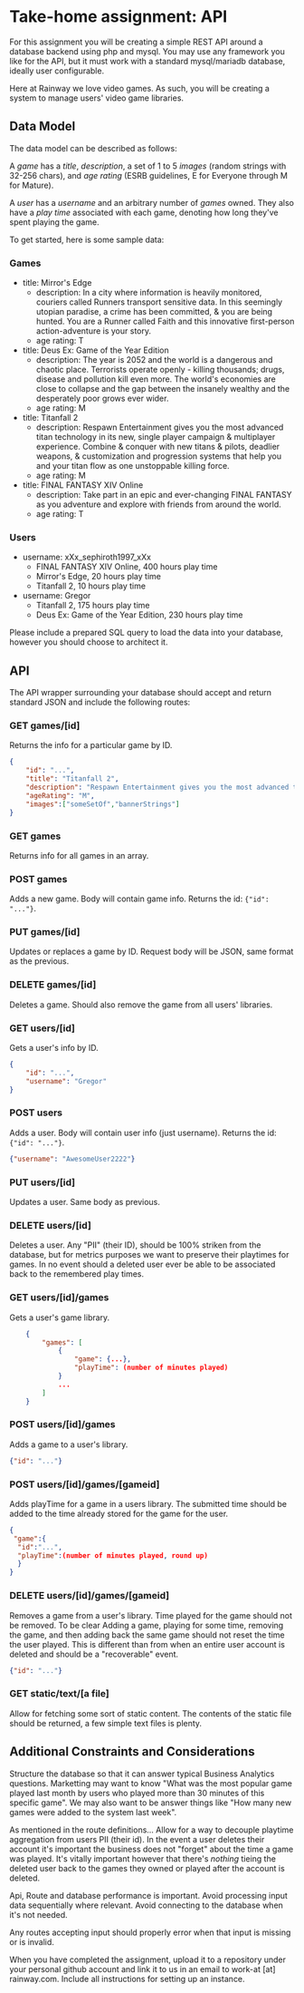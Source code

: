 # Take-home assignment: API

For this assignment you will be creating a simple REST API around a database backend using php and mysql. You may use any framework you like for the API, but it must work with a standard mysql/mariadb database, ideally user configurable.

Here at Rainway we love video games. As such, you will be creating a system to manage users' video game libraries.

## Data Model

The data model can be described as follows:

A *game* has a *title*, *description*, a set of 1 to 5 *images* (random strings with 32-256 chars), and *age rating* (ESRB guidelines, E for Everyone through M for Mature).

A *user* has a *username* and an arbitrary number of *games* owned. They also have a *play time* associated with each game, denoting how long they've spent playing the game.

To get started, here is some sample data:

### Games
* title: Mirror's Edge
  * description: In a city where information is heavily monitored, couriers called Runners transport sensitive data. In this seemingly utopian paradise, a crime has been committed, & you are being hunted. You are a Runner called Faith and this innovative first-person action-adventure is your story.
  * age rating: T
* title: Deus Ex: Game of the Year Edition
  * description: The year is 2052 and the world is a dangerous and chaotic place. Terrorists operate openly - killing thousands; drugs, disease and pollution kill even more. The world's economies are close to collapse and the gap between the insanely wealthy and the desperately poor grows ever wider.
  * age rating: M
* title: Titanfall 2
  * description: Respawn Entertainment gives you the most advanced titan technology in its new, single player campaign & multiplayer experience. Combine & conquer with new titans & pilots, deadlier weapons, & customization and progression systems that help you and your titan flow as one unstoppable killing force.
  * age rating: M
* title: FINAL FANTASY XIV Online
  * description: Take part in an epic and ever-changing FINAL FANTASY as you adventure and explore with friends from around the world.
  * age rating: T

### Users
* username: xXx_sephiroth1997_xXx
  * FINAL FANTASY XIV Online, 400 hours play time
  * Mirror's Edge, 20 hours play time
  * Titanfall 2, 10 hours play time
* username: Gregor
  * Titanfall 2, 175 hours play time
  * Deus Ex: Game of the Year Edition, 230 hours play time


Please include a prepared SQL query to load the data into your database, however you should choose to architect it.

## API

The API wrapper surrounding your database should accept and return standard JSON and include the following routes:

### GET games/[id]
Returns the info for a particular game by ID.
```JSON
{
    "id": "...",
    "title": "Titanfall 2",
    "description": "Respawn Entertainment gives you the most advanced titan technology in its new, single player campaign & multiplayer experience. Combine & conquer with new titans & pilots, deadlier weapons, & customization and progression systems that help you and your titan flow as one unstoppable killing force.",
    "ageRating": "M",
    "images":["someSetOf","bannerStrings"]
}
```

### GET games
Returns info for all games in an array.

### POST games
Adds a new game. Body will contain game info. Returns the id: `{"id": "..."}`.

### PUT games/[id]
Updates or replaces a game by ID.
Request body will be JSON, same format as the previous.

### DELETE games/[id]
Deletes a game. Should also remove the game from all users' libraries.

### GET users/[id]
Gets a user's info by ID.
```JSON
{
    "id": "...",
    "username": "Gregor"
}
```

### POST users
Adds a user. Body will contain user info (just username). Returns the id: `{"id": "..."}`.
```JSON
{"username": "AwesomeUser2222"}
```

### PUT users/[id]
Updates a user. Same body as previous.

### DELETE users/[id]
Deletes a user.  Any "PII" (their ID), should be 100% striken from the database, but for metrics purposes we want to preserve their playtimes for games.  In no event should a deleted user ever be able to be associated back to the remembered play times.

### GET users/[id]/games
Gets a user's game library.
```JSON
    {
        "games": [
            {
                "game": {...},
                "playTime": (number of minutes played)
            }
            ...
        ]
    }
```

### POST users/[id]/games
Adds a game to a user's library.
```JSON
{"id": "..."}
```

### POST users/[id]/games/[gameid]
Adds playTime for a game in a users library.  The submitted time should be added to the time already stored for the game for the user.
```JSON
{
 "game":{
  "id":"...",
  "playTime":(number of minutes played, round up)
  }
}
```

### DELETE users/[id]/games/[gameid]
Removes a game from a user's library.  Time played for the game should not be removed.  To be clear Adding a game, playing for some time, removing the game, and then adding back the same game should not reset the time the user played.  This is different than from when an entire user account is deleted and should be a "recoverable" event.
```JSON
{"id": "..."}
```

### GET static/text/[a file]
Allow for fetching some sort of static content.  The contents of the static file should be returned, a few simple text files is plenty.



## Additional Constraints and Considerations

Structure the database so that it can answer typical Business Analytics questions.  Marketting may want to know "What was the most popular game played last month by users who played more than 30 minutes of this specific game".  We may also want to be answer things like "How many new games were added to the system last week".

As mentioned in the route definitions... Allow for a way to decouple playtime aggregation from users PII (their id).  In the event a user deletes their account it's important the business does not "forget" about the time a game was played.  It's vitally important however that there's *nothing* tieing the deleted user back to the games they owned or played after the account is deleted.

Api, Route and database performance is important. Avoid processing input data sequentially where relevant.  Avoid connecting to the database when it's not needed.  

Any routes accepting input should properly error when that input is missing or is invalid.

When you have completed the assignment, upload it to a repository under your personal github account and link it to us in an email to work-at [at] rainway.com. Include all instructions for setting up an instance.
